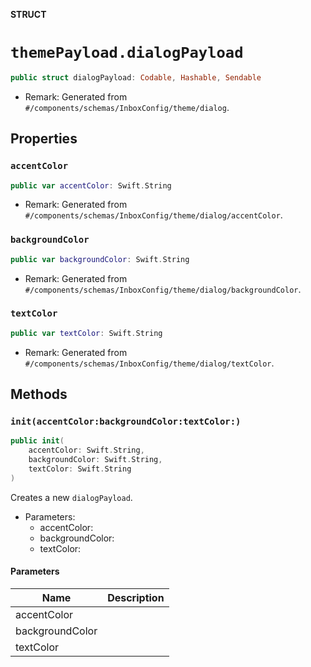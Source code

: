 **STRUCT**

# `themePayload.dialogPayload`

```swift
public struct dialogPayload: Codable, Hashable, Sendable
```

- Remark: Generated from `#/components/schemas/InboxConfig/theme/dialog`.

## Properties
### `accentColor`

```swift
public var accentColor: Swift.String
```

- Remark: Generated from `#/components/schemas/InboxConfig/theme/dialog/accentColor`.

### `backgroundColor`

```swift
public var backgroundColor: Swift.String
```

- Remark: Generated from `#/components/schemas/InboxConfig/theme/dialog/backgroundColor`.

### `textColor`

```swift
public var textColor: Swift.String
```

- Remark: Generated from `#/components/schemas/InboxConfig/theme/dialog/textColor`.

## Methods
### `init(accentColor:backgroundColor:textColor:)`

```swift
public init(
    accentColor: Swift.String,
    backgroundColor: Swift.String,
    textColor: Swift.String
)
```

Creates a new `dialogPayload`.

- Parameters:
  - accentColor:
  - backgroundColor:
  - textColor:

#### Parameters

| Name | Description |
| ---- | ----------- |
| accentColor |  |
| backgroundColor |  |
| textColor |  |
